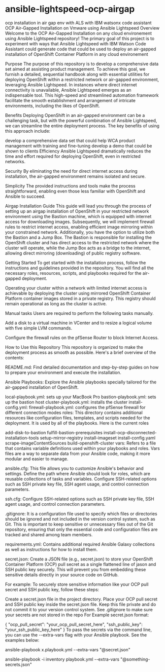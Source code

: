 # ansible-lightspeed-ocp-airgap
ocp installation in air gap env with ALS with IBM watsonx code assistant
OCP Air-Gapped Installation on Vmware using Ansible Lightspeed
Overview
Welcome to the OCP Air-Gapped Installation on any cloud environement using Ansible Lightspeed repository! The primary goal of this project is to experiment with ways that Ansible Lightspeed with IBM Watson Code Assistant could generate code that could be used to deploy an air-gapped installation of OpenShift Container Platform in any cloud environement

Purpose
The purpose of this repository is to develop a comprehensive data set aimed at assisting product management. To achieve this goal, we furnish a detailed, sequential handbook along with essential utilities for deploying OpenShift within a restricted network or air-gapped environment, leveraging Ansible Lightspeed. In instances where direct internet connectivity is unavailable, Ansible Lightspeed emerges as an indispensable tool. This high-speed and streamlined automation framework facilitate the smooth establishment and arrangement of intricate environments, including the likes of OpenShift.

Benefits
Deploying OpenShift in an air-gapped environment can be a challenging task, but with the powerful combination of Ansible Lightspeed, we can streamline the entire deployment process. The key benefits of using this approach include:

develop a comprehensive data set that could help WCA product management with training and fine-tuning
develop a demo that could be shown to clients
Efficiency Ansible Lightspeed dramatically reduces the time and effort required for deploying OpenShift, even in restricted networks.

Security By eliminating the need for direct internet access during installation, the air-gapped environment remains isolated and secure.

Simplicity The provided instructions and tools make the process straightforward, enabling even those less familiar with OpenShift and Ansible to succeed.

Airgap Installation Guide
This guide will lead you through the process of setting up an airgap installation of OpenShift in your restricted network environment using the Bastion machine, which is equipped with internet access for downloading images. Subsequently, we will implement firewall rules to restrict internet access, enabling efficient image mirroring within your constrained network. Additionally, you have the option to utilize both the Bastion and a Jump Box. The Bastion is responsible for installing the OpenShift cluster and has direct access to the restricted network where the cluster will operate, while the Jump Box acts as a bridge to the internet, allowing direct mirroring (downloading) of public registry software.

Getting Started
To get started with the installation process, follow the instructions and guidelines provided in the repository. You will find all the necessary roles, resources, scripts, and playbooks required for the air-gapped deployment.

Operating your cluster within a network with limited internet access is achievable by deploying the cluster using mirrored OpenShift Container Platform container images stored in a private registry. This registry should remain operational as long as the cluster is active.

Manual tasks
Users are required to perform the following tasks manually.

Add a disk to a virtual machine in VCenter and to resize a logical volume with five simple LVM commands.

Configure the firewall rules on the pfSense Router to block Internet Access.

How to Use this Repository
This repository is organized to make the deployment process as smooth as possible. Here's a brief overview of the contents:

README.md: Find detailed documentation and step-by-step guides on how to prepare your environment and execute the installation.

Ansible Playbooks: Explore the Ansible playbooks specially tailored for the air-gapped installation of OpenShift.

local-playbook.yml: sets up your MacBook Pro
bastion-playbook.yml: sets up the bastion host
cluster-playbook.yml: installs the cluster
install-config.yml: 
firewall-playbook.yml: configures the pfSense firewall for different connection modes
roles: This directory contains additional resources like configuration files, templates, and scripts needed for the deployment. It is used by all of the playbooks. Here is the current roles

add-disk-to-bastion
fulfill-bastion-prerequisites
install-ocp-disconnected-installation-tools
setup-mirror-registry
install-imageset
install-config.yaml
scrape-imageContentSources
build-openshift-cluster
vars: Refers to a file that contains variable definitions used within your playbooks and roles. Vars files are a way to separate data from your Ansible code, making it more modular and easier to manage.

ansible.cfg: This file allows you to customize Ansible's behavior and settings. Define the path where Ansible should look for roles, which are reusable collections of tasks and variables. Configure SSH-related options such as SSH private key file, SSH agent usage, and control connection parameters.

ssh.cfg: Configure SSH-related options such as SSH private key file, SSH agent usage, and control connection parameters.

.gitignore: It is a configuration file used to specify which files or directories should be ignored and not included in the version control system, such as Git. This is important to keep sensitive or unnecessary files out of the Git repository, ensuring that only the essential code and configuration files are tracked and shared among team members.

requirements.yml: Contains additional required Ansible Galaxy collections as well as instructions for how to install them.

secret.json: Create a JSON file (e.g., secret.json) to store your OpenShift Container Platform (OCP) pull secret as a single flattened line of jason and SSH public key securely. This will prevent you from embedding these sensitive details directly in your source code on GitHub.

For example: To securely store sensitive information like your OCP pull secret and SSH public key, follow these steps:

Create a secret.json file in the project directory.
Place your OCP pull secret and SSH public key inside the secret.json file.
Keep this file private and do not commit it to your version control system. See .gitignore to make sure your secrets are not stored in the repo
For Example secret.json format:

{
  "ocp_pull_secret": "your_ocp_pull_secret_here",
  "ssh_public_key": "your_ssh_public_key_here"
}
To pass the secrets via the command line, you can use the --extra-vars flag with your Ansible playbook. See the examples below:

ansible-playbook x.playbook.yml --extra-vars "@secret.json"

ansible-playbook -i inventory playbook.yml --extra-vars "@something-secrets.json"
